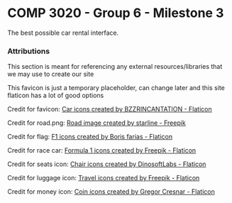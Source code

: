 # COMP 3020 - Group 6 - Milestone 3

The best possible car rental interface.


### Attributions

This section is meant for referencing any external resources/libraries that we may use to create our site

This favicon is just a temporary placeholder, can change later and this site flaticon has a lot of good options

Credit for favicon: <a href="https://www.flaticon.com/free-icons/car" title="car icons">Car icons created by BZZRINCANTATION - Flaticon</a>

Credit for road.png: <a href="https://www.freepik.com/free-vector/tracks-winding-road-curve-pathway-set_13732403.htm#fromView=search&page=1&position=4&uuid=2c70f043-3106-4660-ac2d-2a9d7f002e8b&new_detail=true" title="road image">Road image created by starline - Freepik</a>

Credit for flag: <a href="https://www.flaticon.com/free-icons/f1" title="f1 icons">F1 icons created by Boris farias - Flaticon</a>

Credit for race car: <a href="https://www.flaticon.com/free-icons/formula-1" title="formula 1 icons">Formula 1 icons created by Freepik - Flaticon</a>

Credit for seats icon: <a href="https://www.flaticon.com/free-icons/chair" title="chair icons">Chair icons created by DinosoftLabs - Flaticon</a>

Credit for luggage icon: <a href="https://www.flaticon.com/free-icons/travel" title="travel icons">Travel icons created by Freepik - Flaticon</a>

Credit for money icon: <a href="https://www.flaticon.com/free-icons/coin" title="coin icons">Coin icons created by Gregor Cresnar - Flaticon</a>
